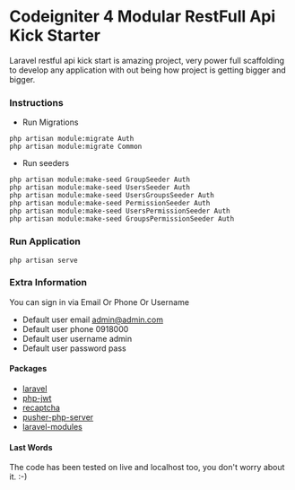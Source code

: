# Codeigniter 4 Modular RestFull Api Kick Starter

Laravel restful api kick start is amazing  project, very power full  scaffolding to develop any application with out being how project is getting bigger and bigger. 

### Instructions

- Run Migrations

```
php artisan module:migrate Auth
php artisan module:migrate Common
```

- Run seeders

```
php artisan module:make-seed GroupSeeder Auth
php artisan module:make-seed UsersSeeder Auth
php artisan module:make-seed UsersGroupsSeeder Auth
php artisan module:make-seed PermissionSeeder Auth
php artisan module:make-seed UsersPermissionSeeder Auth
php artisan module:make-seed GroupsPermissionSeeder Auth
```



### Run Application

```
php artisan serve

```

### Extra Information

You can sign in via Email Or Phone Or Username </br>

- Default user email admin@admin.com
- Default user phone 0918000
- Default user username admin
- Default user password pass


#### Packages

- [laravel](https://laravel.com/)
- [php-jwt](https://github.com/firebase/php-jwt)
- [recaptcha](https://github.com/google/recaptcha)
- [pusher-php-server](https://github.com/pusher/pusher-http-php)
- [laravel-modules](https://github.com/nWidart/laravel-modules)

#### Last Words

The code has been tested on live and localhost too, you don't worry about it. :-)
